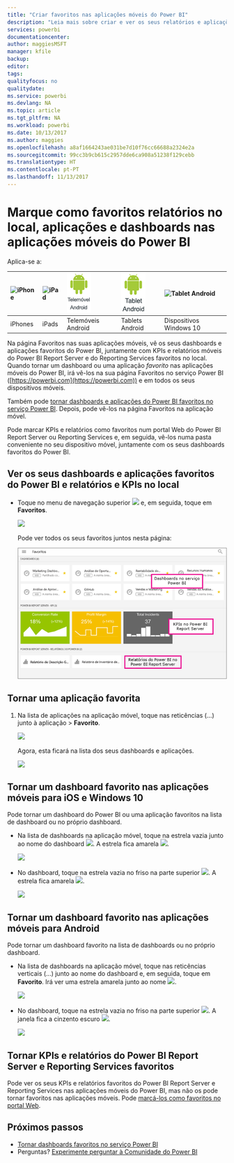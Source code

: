 ```yaml
---
title: "Criar favoritos nas aplicações móveis do Power BI"
description: "Leia mais sobre criar e ver os seus relatórios e aplicações favoritos do Power BI, bem como relatórios e KPIs do Power BI Report Server e Reporting Services nas aplicações móveis."
services: powerbi
documentationcenter: 
author: maggiesMSFT
manager: kfile
backup: 
editor: 
tags: 
qualityfocus: no
qualitydate: 
ms.service: powerbi
ms.devlang: NA
ms.topic: article
ms.tgt_pltfrm: NA
ms.workload: powerbi
ms.date: 10/13/2017
ms.author: maggies
ms.openlocfilehash: a8af1664243ae031be7d10f76cc66688a2324e2a
ms.sourcegitcommit: 99cc3b9cb615c2957dde6ca908a51238f129cebb
ms.translationtype: HT
ms.contentlocale: pt-PT
ms.lasthandoff: 11/13/2017
---
```

# <a name="make-favorite-dashboards-apps-and-on-premises-reports-in-the-power-bi-mobile-apps"></a>Marque como favoritos relatórios no local, aplicações e dashboards nas aplicações móveis do Power BI
Aplica-se a:

| ![iPhone](media/mobile-apps-favorites/iphone-logo-50-px.png) | ![iPad](media/mobile-apps-favorites/ipad-logo-50-px.png) | ![Telemóvel Android](media/mobile-apps-favorites/android-phone-logo-50-px.png) | ![Tablet Android](media/mobile-apps-favorites/android-tablet-logo-50-px.png) | ![Tablet Android](media/mobile-apps-favorites/win-10-logo-50-px.png) |
|:--- |:--- |:--- |:--- |:--- |
| iPhones |iPads |Telemóveis Android |Tablets Android |Dispositivos Windows 10 |

Na página Favoritos nas suas aplicações móveis, vê os seus dashboards e aplicações favoritos do Power BI, juntamente com KPIs e relatórios móveis do Power BI Report Server e do Reporting Services favoritos no local. Quando tornar um dashboard ou uma aplicação *favorito* nas aplicações móveis do Power BI, irá vê-los na sua página Favoritos no serviço Power BI ([https://powerbi.com](https://powerbi.com)) e em todos os seus dispositivos móveis. 

Também pode [tornar dashboards e aplicações do Power BI favoritos no serviço Power BI](service-dashboard-favorite.md). Depois, pode vê-los na página Favoritos na aplicação móvel.

Pode marcar KPIs e relatórios como favoritos num portal Web do Power BI Report Server ou Reporting Services e, em seguida, vê-los numa pasta conveniente no seu dispositivo móvel, juntamente com os seus dashboards favoritos do Power BI.

## <a name="view-your-favorite-power-bi-dashboards-and-apps-and-on-premises-reports-and-kpis"></a>Ver os seus dashboards e aplicações favoritos do Power BI e relatórios e KPIs no local
* Toque no menu de navegação superior ![](media/mobile-apps-favorites/power-bi-iphone-global-nav-button.png) e, em seguida, toque em **Favoritos**.
  
  ![](media/mobile-apps-favorites/power-bi-ipad-faves-pbi-report-server.png)
  
  Pode ver todos os seus favoritos juntos nesta página:
  
  ![](media/mobile-apps-favorites/power-bi-ipad-favorites.png)

## <a name="make-an-app-a-favorite"></a>Tornar uma aplicação favorita
1. Na lista de aplicações na aplicação móvel, toque nas reticências (...) junto à aplicação > **Favorito**.
   
    ![](media/mobile-apps-favorites/power-bi-android-favorite-app-ellipsis.png)
   
    Agora, esta ficará na lista dos seus dashboards e aplicações.
   
    ![](media/mobile-apps-favorites/power-bi-android-favorite-apps.png)

## <a name="make-a-dashboard-a-favorite-in-the-ios-and-windows-10-mobile-apps"></a>Tornar um dashboard favorito nas aplicações móveis para iOS e Windows 10
Pode tornar um dashboard do Power BI ou uma aplicação favoritos na lista de dashboard ou no próprio dashboard.

* Na lista de dashboards na aplicação móvel, toque na estrela vazia junto ao nome do dashboard ![](media/mobile-apps-favorites/power-bi-mobile-not-favorite-icon.png). A estrela fica amarela ![](media/mobile-apps-favorites/power-bi-mobile-yes-favorite-icon.png).
  
    ![](media/mobile-apps-favorites/power-bi-mobile-make-dashboard-favorite.png)
* No dashboard, toque na estrela vazia no friso na parte superior ![](media/mobile-apps-favorites/power-bi-mobile-not-favorite-icon.png). A estrela fica amarela ![](media/mobile-apps-favorites/power-bi-mobile-yes-favorite-icon.png).
  
    ![](media/mobile-apps-favorites/power-bi-mobile-favorite-selected.png)

## <a name="make-a-dashboard-a-favorite-in-the-android-mobile-apps"></a>Tornar um dashboard favorito nas aplicações móveis para Android
Pode tornar um dashboard favorito na lista de dashboards ou no próprio dashboard.

* Na lista de dashboards na aplicação móvel, toque nas reticências verticais (...) junto ao nome do dashboard e, em seguida, toque em **Favorito**. Irá ver uma estrela amarela junto ao nome ![](media/mobile-apps-favorites/power-bi-mobile-yes-favorite-icon.png).
  
    ![](media/mobile-apps-favorites/power-bi-android-make-favorite.png)
* No dashboard, toque na estrela vazia no friso na parte superior ![](media/mobile-apps-favorites/power-bi-mobile-not-favorite-icon.png). A janela fica a cinzento escuro ![](media/mobile-apps-favorites/power-bi-android-favorite-icon.png).
  
    ![](media/mobile-apps-favorites/power-bi-android-favorite-in-dashboard.png)

## <a name="make-favorite-power-bi-report-server-and-reporting-services-reports-and-kpis"></a>Tornar KPIs e relatórios do Power BI Report Server e Reporting Services favoritos
Pode ver os seus KPIs e relatórios favoritos do Power BI Report Server e Reporting Services nas aplicações móveis do Power BI, mas não os pode tornar favoritos nas aplicações móveis. Pode [marcá-los como favoritos no portal Web](report-server/getting-around.md#tag-your-favorite-reports-and-kpis). 

## <a name="next-steps"></a>Próximos passos
* [Tornar dashboards favoritos no serviço Power BI](service-dashboard-favorite.md) 
* Perguntas? [Experimente perguntar à Comunidade do Power BI](http://community.powerbi.com/)

